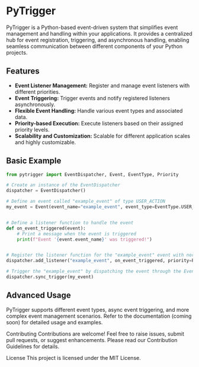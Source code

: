 # PyTrigger

PyTrigger is a Python-based event-driven system that simplifies event management and handling within your applications. It provides a centralized hub for event registration, triggering, and asynchronous handling, enabling seamless communication between different components of your Python projects.

## Features

- **Event Listener Management:** Register and manage event listeners with different priorities.
- **Event Triggering:** Trigger events and notify registered listeners asynchronously.
- **Flexible Event Handling:** Handle various event types and associated data.
- **Priority-based Execution:** Execute listeners based on their assigned priority levels.
- **Scalability and Customization:** Scalable for different application scales and highly customizable.

## Basic Example

```python
from pytrigger import EventDispatcher, Event, EventType, Priority

# Create an instance of the EventDispatcher
dispatcher = EventDispatcher()

# Define an event called "example_event" of type USER_ACTION
my_event = Event(event_name="example_event", event_type=EventType.USER_ACTION)


# Define a listener function to handle the event
def on_event_triggered(event):
    # Print a message when the event is triggered
    print(f"Event '{event.event_name}' was triggered!")


# Register the listener function for the "example_event" event with normal priority
dispatcher.add_listener("example_event", on_event_triggered, priority=Priority.NORMAL)

# Trigger the "example_event" by dispatching the event through the EventDispatcher
dispatcher.sync_trigger(my_event)
```

## Advanced Usage
PyTrigger supports different event types, async event triggering, and more complex event management scenarios. Refer to the documentation (coming soon) for detailed usage and examples.

Contributing
Contributions are welcome! Feel free to raise issues, submit pull requests, or suggest enhancements. Please read our Contribution Guidelines for details.

License
This project is licensed under the MIT License.

